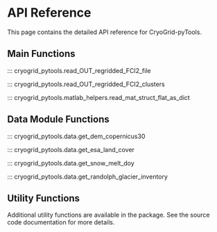 # API Reference

This page contains the detailed API reference for CryoGrid-pyTools.

## Main Functions

::: cryogrid_pytools.read_OUT_regridded_FCI2_file

::: cryogrid_pytools.read_OUT_regridded_FCI2_clusters

::: cryogrid_pytools.matlab_helpers.read_mat_struct_flat_as_dict

## Data Module Functions

::: cryogrid_pytools.data.get_dem_copernicus30

::: cryogrid_pytools.data.get_esa_land_cover

::: cryogrid_pytools.data.get_snow_melt_doy

::: cryogrid_pytools.data.get_randolph_glacier_inventory

## Utility Functions

Additional utility functions are available in the package. See the source code documentation for more details.
